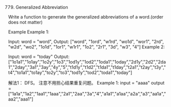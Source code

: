 779. Generalized Abbreviation

Write a function to generate the generalized abbreviations of a word.(order does not matter)

Example
Example 1:

Input: 
word = "word", 
Output: 
["word", "1ord", "w1rd", "wo1d", "wor1", "2rd", "w2d", "wo2", "1o1d", "1or1", "w1r1", "1o2", "2r1", "3d", "w3", "4"]
Example 2:

Input:
word = "today"
Output:
["1o1a1","1o1ay","1o2y","1o3","1od1y","1od2","1oda1","1oday","2d1y","2d2","2da1","2day","3a1","3ay","4y","5","t1d1y","t1d2","t1da1","t1day","t2a1","t2ay","t3y","t4","to1a1","to1ay","to2y","to3","tod1y","tod2","toda1","today"]

解法1：
DFS。
注意不用担心结果重复问题。
Example 1:
input = "aaaa"
output = ["1a1a","1a2","1aa1","1aaa","2a1","2aa","3a","4","a1a1","a1aa","a2a","a3","aa1a","aa2","aaa1"]